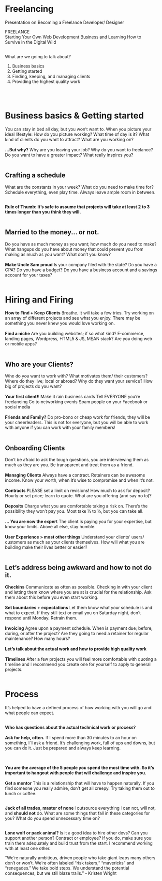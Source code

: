 # Freelancing
Presentation on Becoming a Freelance Developer/ Designer


FREELANCE
<br>Starting Your Own Web Development Business and Learning How to Survive in the Digital Wild
<br>
<br>

What are we going to talk about?

1. Business basics 
2. Getting started 
3. Finding, keeping, and managing clients 
4. Providing the highest quality work

<br>
<br>



 <h1>Business basics & Getting started</h1>
You can stay in bed all day, but you won’t want to.
When you picture your ideal lifestyle:
How do you picture working?
What time of day is it?
What kind of clients do you want to attract? What are you working on?
<br>
<br>
<b>  ...But why?</b>
Why are you leaving your job?
Why do you want to freelance?
Do you want to have a greater impact? What really inspires you?
<br>
<br> 
  <h2>Crafting a schedule</h2>
What are the constants in your week? 
What do you need to make time for? 
Schedule everything, even play time. 
Always leave ample room in between.
<br>
<br>

<b> Rule of Thumb: It’s safe to assume that projects will take at least 2 to 3 times longer than you think they will. </b> 
<br>
<br>
<h2>Married to the money... or not.</h2>
Do you have as much money as you want; how much do you need to make?
What hangups do you have about money that could prevent you from making as much as you want? What don’t you know?
<br>
<br>
<b>Make Uncle Sam proud</b>
Is your company filed with the state? 
Do you have a CPA?
Do you have a budget?
Do you have a business account and a savings account for your taxes?
<br>
<br>



 <h1>Hiring and Firing</h1>
 <b>How to Find + Keep Clients</b>
Breathe. It will take a few tries.
Try working on an array of different projects and see what you enjoy. 
There may be something you never knew you would love working on.
<br>
<br>
<b>Find a niche</b>
Are you building websites; if so what kind? E-commerce, landing pages, Wordpress, HTML5 & JS, MEAN stack?
Are you doing web or mobile apps?

<br>
<br>
<h2>Who are your Clients? </h2>
Who do you want to work with?
What motivates them/ their customers? Where do they live; local or abroad? Why do they want your service?
How big of projects do you want?

<br>
<br>
<b>Your first client!! </b>
Make it rain business cards
Tell EVERYONE you’re freelancing Go to networking events
Spam people on your Facebook or social media
<br>
<br>
<b>Friends and Family?</b>
Do pro-bono or cheap work for friends, they will be your cheerleaders.
This is not for everyone, but you will be able to work with anyone if you can work with your family members!
<br>
<br>

<h2>Onboarding Clients</h2>
Don’t be afraid to ask the tough questions, you are interviewing them as much as they are you.
Be transparent and treat them as a friend.

<br>
<br>
 <b>Managing Clients</b>
Always have a contract.
Retainers can be awesome income.
Know your worth, when it’s wise to compromise and when it’s not.
<br>
<br>
<b>Contracts</b>
PLEASE set a limit on revisions!
How much to ask for deposit?
Hourly or set price; learn to quote. 
What are you offering (and say no to)?

<br>
<br>
<b>Deposits</b>
Charge what you are comfortable taking a risk on. There’s the possibility they won’t pay you.
Most take 1⁄3 to 1⁄2, but you can take all.
<br>
<br>
<b>... You are now the expert</b>
The client is paying you for your expertise, but know your limits.
Above all else, stay humble.
<br>
<br>
<b> User Experience > most other things </b>
Understand your clients’ users/ customers as much as your clients themselves.
How will what you are building make their lives better or easier?
<br>
<br>
<h2> Let’s address being awkward and how to not do it. </h2>

<b>Checkins</b>
Communicate as often as possible.
Checking in with your client and letting them know where you are at is crucial for the relationship. Ask them about this before you even start working.
<br>
<br>
<b>Set boundaries + expectations</b>
Let them know what your schedule is and what to expect.
If they still text or email you on Saturday night, don’t respond until Monday. 
Retrain them.
<br>
<br>
<b>Invoicing</b>
Agree upon a payment schedule.
When is payment due; before, during, or after the project?
Are they going to need a retainer for regular maintenance? How many hours?
<br>
<br>
<b>Let’s talk about the actual work and how to provide high quality work </b>
<br>
<br>
<b>Timelines</b>
After a few projects you will feel more comfortable with quoting a timeline and I recommend you create one for yourself to apply to general projects.
<br>
<br>



<h1>Process</h1>
It’s helped to have a defined process of how working with you will go and what people can expect.
<br>
<br>

<b> Who has questions about the actual technical work or process?</b>
<br>
<br>
<b>Ask for help, often.</b>
If I spend more than 30 minutes to an hour on something, I’ll ask a friend.
It’s challenging work, full of ups and downs, but you can do it. Just be prepared and always keep learning.
 
 <br>
<br>
<b>You are the average of the 5 people you spend the most time with.
So it’s important to hangout with people that will challenge and inspire you. </b>
<br>
<br>
<b>Get a mentor</b>
This is a relationship that will have to happen naturally. If you find someone you really admire, don’t get all creepy.
Try taking them out to lunch or coffee.
<br>
<br>

<b>Jack of all trades, master of none </b>
I outsource everything I can not, will not, and <b>should not</b> do.
What are some things that fall in these categories for you? What do you spend unnecessary time on?
<br>
<br>

<b>Lone wolf or pack animal?</b>
Is it a good idea to hire other devs? 
Can you support another person? 
Contract or employee?
If you do, make sure you train them adequately and build trust from the start. 
I recommend working with at least one other. 








  “We’re naturally ambitious, driven people who take giant leaps many others don’t or won’t. We’re often labeled “risk takers,” “mavericks” and “renegades.” We take bold steps. We understand the potential
    consequences, but we still blaze trails.” - Kristen Wright



 


 
 
 
  
